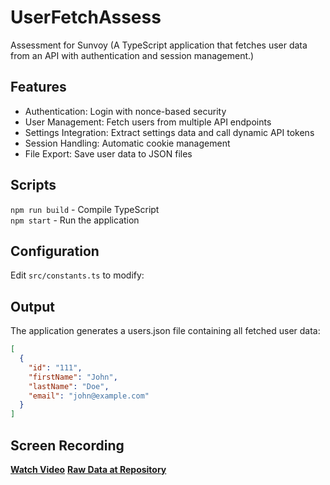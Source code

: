 # UserFetchAssess
Assessment for Sunvoy 
(A TypeScript application that fetches user data from an API with authentication and session management.)

## Features
- Authentication: Login with nonce-based security
- User Management: Fetch users from multiple API endpoints
- Settings Integration: Extract settings data and call dynamic API tokens
- Session Handling: Automatic cookie management
- File Export: Save user data to JSON files

## Scripts
`npm run build` - Compile TypeScript   
`npm start` - Run the application 

## Configuration
Edit `src/constants.ts` to modify:

## Output
The application generates a users.json file containing all fetched user data:

``` json
[
  {
    "id": "111",
    "firstName": "John",
    "lastName": "Doe", 
    "email": "john@example.com"
  }
]
```

## Screen Recording
 [**Watch Video**](https://drive.google.com/file/d/1ssUJO5shuTPAsj4878TMMS2KbqWN6Xyb/view)
 [**Raw Data at Repository**](./data/ScreenRecording.mp4)